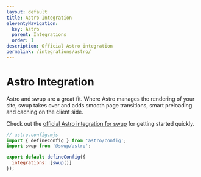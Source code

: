 ```yaml
---
layout: default
title: Astro Integration
eleventyNavigation:
  key: Astro
  parent: Integrations
  order: 1
description: Official Astro integration
permalink: /integrations/astro/
---
```


# Astro Integration

Astro and swup are a great fit. Where Astro manages the rendering of your site, swup takes over
and adds smooth page transitions, smart preloading and caching on the client side.

Check out the [official Astro integration for swup](https://github.com/swup/astro)
for getting started quickly.

```js
// astro.config.mjs
import { defineConfig } from 'astro/config';
import swup from '@swup/astro';

export default defineConfig({
  integrations: [swup()]
});
```
